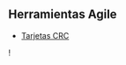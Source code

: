 
## Herramientas Agile


* [Tarjetas CRC](https://docs.google.com/spreadsheets/d/1_AioA3-ElzZdkDQ2yCkAYtOGr-BBEytPCCHAHyRvEHE/edit?usp=sharing)
 



















!





